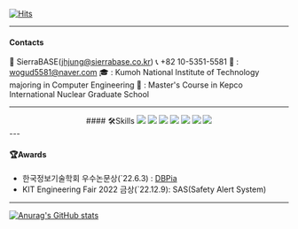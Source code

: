 [![Hits](https://hits.seeyoufarm.com/api/count/incr/badge.svg?url=https%3A%2F%2Fgithub.com%2FJaeHyung-Jung%2Fhit-counter&count_bg=%2379C83D&title_bg=%23555555&icon=&icon_color=%23E7E7E7&title=hits&edge_flat=false)](https://hits.seeyoufarm.com)

---

#### Contacts 
🏢 SierraBASE(jhjung@sierrabase.co.kr)
📞 +82 10-5351-5581 
📩 : wogud5581@naver.com 
🎓 : Kumoh National Institute of Technology majoring in Computer Engineering
🎒 : Master's Course in Kepco International Nuclear Graduate School 

---
<div align="center">
#### 🛠Skills
<img src="https://img.shields.io/badge/ROS-blue?style=plastic&logo=ROS&logoColor=#22314E"/>
<img src="https://img.shields.io/badge/Pytorch-blue?style=plastic&logo=PyTorch&logoColor=#EE4C2C"/>
<img src="https://img.shields.io/badge/Tensorflow-orange?style=plastic&logo=TensorFlow&logoColor=#FF6F00"/>
<img src="https://img.shields.io/badge/Keras-red?style=plastic&logo=Keras&logoColor=#D00000"/>
<img src="https://img.shields.io/badge/git-black?style=plastic&logo=Git&logoColor=#F05032"/>
<img src="https://img.shields.io/badge/python-purple?style=plastic&logo=Python&logoColor=#3776AB"/>
<img src="https://camo.githubusercontent.com/c36ce371f52f902db5109ffaf26630295c7ff5f3355b2442fcbc244fbf97782a/68747470733a2f2f696d672e736869656c64732e696f2f62616467652f432b2b2d3143353039433f7374796c653d666c61742d737175617265266c6f676f3d4325324225324226266c6f676f436f6c6f723d7768697465"/>
</div>
---

#### 🏆Awards
  - 한국정보기술학회 우수논문상(`22.6.3) : [DBPia](https://www.dbpia.co.kr/journal/articleDetail?nodeId=NODE11082633)   
  - KIT Engineering Fair 2022 금상(`22.12.9): SAS(Safety Alert System)

---

[![Anurag's GitHub stats](https://github-readme-stats.vercel.app/api?username=JaeHyung-Jung)](https://github.com/anuraghazra/github-readme-stats)
